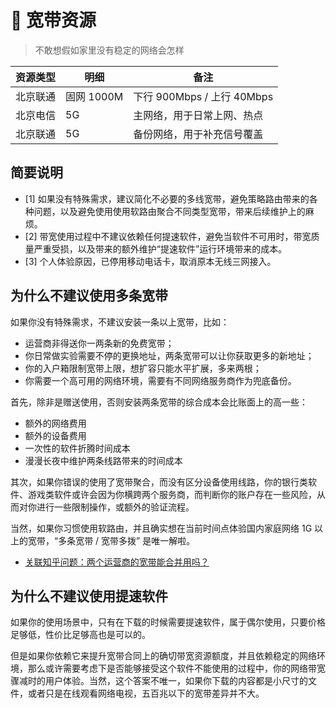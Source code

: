 # 🌈 宽带资源

> 不敢想假如家里没有稳定的网络会怎样

| 资源类型 | 明细 | 备注 |
| --- | --- | --- |
| 北京联通 | 固网 1000M | 下行 900Mbps / 上行 40Mbps |
| 北京电信 | 5G | 主网络，用于日常上网、热点 |
| 北京联通 | 5G | 备份网络，用于补充信号覆盖 |

## 简要说明

- [1] 如果没有特殊需求，建议简化不必要的多线宽带，避免策略路由带来的各种问题，以及避免使用使用软路由聚合不同类型宽带，带来后续维护上的麻烦。
- [2] 带宽使用过程中不建议依赖任何提速软件，避免当软件不可用时，带宽质量严重受损，以及带来的额外维护“提速软件”运行环境带来的成本。
- [3] 个人体验原因，已停用移动电话卡，取消原本无线三网接入。

## 为什么不建议使用多条宽带

如果你没有特殊需求，不建议安装一条以上宽带，比如：

- 运营商非得送你一两条新的免费宽带；
- 你日常做实验需要不停的更换地址，两条宽带可以让你获取更多的新地址；
- 你的入户箱限制宽带上限，想扩容只能水平扩展，多来两根；
- 你需要一个高可用的网络环境，需要有不同网络服务商作为兜底备份。

首先，除非是赠送使用，否则安装两条宽带的综合成本会比账面上的高一些：

- 额外的网络费用
- 额外的设备费用
- 一次性的软件折腾时间成本
- 漫漫长夜中维护两条线路带来的时间成本

其次，如果你错误的使用了宽带聚合，而没有区分设备使用线路，你的银行类软件、游戏类软件或许会因为你横跨两个服务商，而判断你的账户存在一些风险，从而对你进行一些限制操作，或额外的验证流程。

当然，如果你习惯使用软路由，并且确实想在当前时间点体验国内家庭网络 1G 以上的宽带，“多条宽带 / 宽带多拨” 是唯一解啦。

- [关联知乎问题：两个运营商的宽带能合并用吗？](https://www.zhihu.com/question/460551782/answer/2072410733)

## 为什么不建议使用提速软件

如果你的使用场景中，只有在下载的时候需要提速软件，属于偶尔使用，只要价格足够低，性价比足够高也是可以的。

但是如果你依赖它来提升宽带合同上的确切带宽资源额度，并且依赖稳定的网络环境，那么或许需要考虑下是否能够接受这个软件不能使用的过程中，你的网络带宽骤减时的用户体验。当然，这个答案不唯一，如果你下载的内容都是小尺寸的文件，或者只是在线观看网络电视，五百兆以下的宽带差异并不大。
